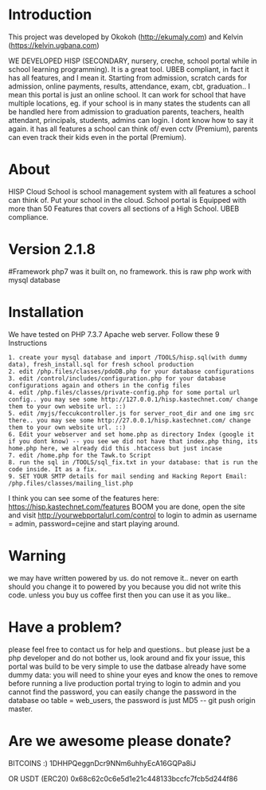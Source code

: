 # Introduction
This project was developed by Okokoh (http://ekumaly.com) and Kelvin (https://kelvin.ugbana.com)

WE DEVELOPED HISP (SECONDARY, nursery, creche, school portal while in school learning programming). It is a great tool. UBEB compliant, in fact it has all features, and I mean it. Starting from admission, scratch cards for admission, online payments, results, attendance, exam, cbt, graduation.. 
I mean this portal is just an online school. It can work for school that have multiple locations, eg. if your school is in many states the students can all be handled here from admission to graduation parents, teachers, health attendant, principals, students, admins can login. 
I dont know how to say it again. it has all features a school can think of/ even cctv (Premium), parents can even track their kids even in the portal (Premium).

# About
HISP Cloud School is school management system with all features a school can think of. 
Put your school in the cloud. School portal is Equipped with more than 50 Features that covers all sections of a High School. UBEB compliance.

# Version 2.1.8
#Framework php7 was it built on, no framework. this is raw php work with mysql database

# Installation
We have tested on PHP 7.3.7 Apache web server. Follow these 9 Instructions

    1. create your mysql database and import /TOOLS/hisp.sql(with dummy data), fresh_install.sql for fresh school production
    2. edit /php.files/classes/pdoDB.php for your database configurations
    3. edit /control/includes/configuration.php for your database configurations again and others in the config files 
    4. edit /php.files/classes/private-config.php for some portal url config.. you may see some http://127.0.0.1/hisp.kastechnet.com/ change them to your own website url. ::)
    5. edit /myjs/feccukcontroller.js for server_root_dir and one img src there.. you may see some http://27.0.0.1/hisp.kastechnet.com/ change them to your own website url. ::)
    6. Edit your webserver and set home.php as directory Index (google it if you dont know) -- you see we did not have that index.php thing, its home.php here, we already did this .htaccess but just incase
    7. edit /home.php for the Tawk.to Script
    8. run the sql in /TOOLS/sql_fix.txt in your database: that is run the code inside. It as a fix.
    9. SET YOUR SMTP details for mail sending and Hacking Report Email: /php.files/classes/mailing_list.php

I think you can see some of the features here: https://hisp.kastechnet.com/features BOOM you are done, open the site and visit http://yourwebportalurl.com/control to login to admin as username = admin, password=cejine and start playing around.

# Warning
we may have written powered by us. do not remove it.. never on earth should you change it to powered by you because you did not write this code. unless you buy us coffee first then you can use it as you like..

# Have a problem?
please feel free to contact us for help and questions.. but please just be a php developer and do not bother us, look around and fix your issue, this portal was build to be very simple to use the datbase already have some dummy data: you will need to shine your eyes and know the ones to remove before running a live production portal trying to login to admin and you cannot find the password, you can easily change the password in the database oo table = web_users, the password is just MD5 -- git push origin master.

# Are we awesome please donate?
BITCOINS :)
1DHHPQeggnDcr9NNm6uhhyEcA16GQPa8iJ

OR USDT (ERC20)
0x68c62c0c6e5d1e21c448133bccfc7fcb5d244f86